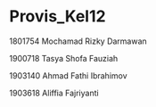 <h1> Provis_Kel12</h1>
<p>1801754 Mochamad Rizky Darmawan</p>
<p>1900718	Tasya Shofa Fauziah</p>
<p>1903140 Ahmad Fathi Ibrahimov</p>
<p>1903618	Aliffia Fajriyanti</p>
